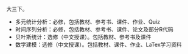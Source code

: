 大三下。

- 多元统计分析：必修，包括教材、参考书、课件、作业、Quiz
- 时间序列分析：必修，包括教材、参考书、课件、论文及部分R代码
- 贝叶斯统计：选修（中文授课）。包括教材、参考书及课件
- 数学建模：选修（中文授课）。包括教材、课件、作业、LaTex学习资料
